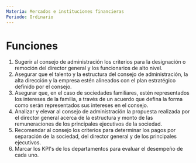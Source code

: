 ```yaml
---
Materia: Mercados e instituciones financieras
Periodo: Ordinario
---
```

# Funciones 
1. Sugerir al consejo de administración los criterios para la designación o remoción del director general y los funcionarios de alto nivel.
2. Asegurar que el talento y la estructura del consejo de administración, la alta dirección y la empresa estén alineados con el plan estratégico definido por el consejo. 
3. Asegurar que, en el caso de sociedades familiares, estén representados los intereses de la familia, a través de un acuerdo que defina la forma como serán representados sus intereses en el consejo. 
4. Analizar y elevar al consejo de administración la propuesta realizada por el director general acerca de la estructura y monto de las remuneraciones de los principales ejecutivos de la sociedad. 
5. Recomendar al consejo los criterios para determinar los pagos por separación de la sociedad, del director general y de los principales ejecutivos. 
6. Marcar los KPI's de los departamentos para evaluar el desempeño de cada uno. 